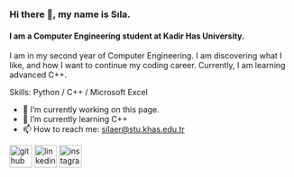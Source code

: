 ### Hi there 👋, my name is Sıla.
#### I am a Computer Engineering student at Kadir Has University.
I am in my second year of Computer Engineering. I am discovering what I like, and how I want to continue my coding career. Currently, I am learning advanced C++.

Skills: Python / C++ / Microsoft Excel

- 🔭 I’m currently working on this page. 
- 🌱 I’m currently learning C++ 
- 📫 How to reach me: silaer@stu.khas.edu.tr 


[<img src='https://cdn.jsdelivr.net/npm/simple-icons@3.0.1/icons/github.svg' alt='github' height='40'>](https://github.com/silaver)  [<img src='https://cdn.jsdelivr.net/npm/simple-icons@3.0.1/icons/linkedin.svg' alt='linkedin' height='40'>](https://www.linkedin.com/in/sıla-er1/)  [<img src='https://cdn.jsdelivr.net/npm/simple-icons@3.0.1/icons/instagram.svg' alt='instagram' height='40'>](https://www.instagram.com/krak.er/)  

